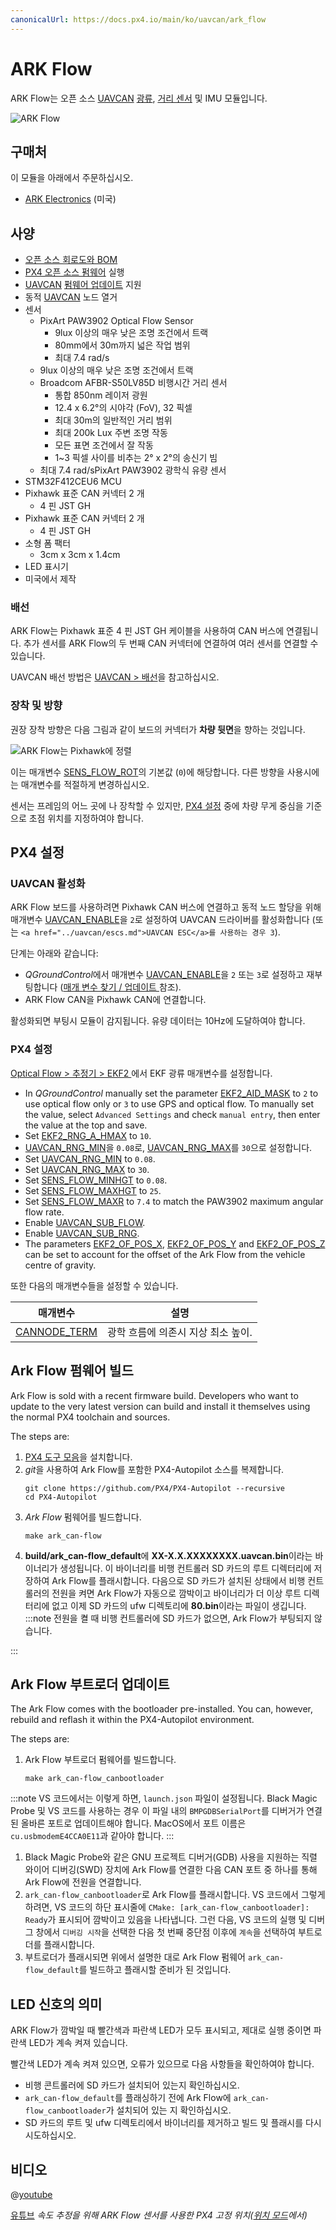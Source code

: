 ```yaml
---
canonicalUrl: https://docs.px4.io/main/ko/uavcan/ark_flow
---
```


# ARK Flow

ARK Flow는 오픈 소스 [UAVCAN](README.md) [광류](../sensor/optical_flow.md), [거리 센서](../sensor/rangefinders.md) 및 IMU 모듈입니다.

![ARK Flow](../../assets/hardware/sensors/optical_flow/ark_flow.jpg)

## 구매처

이 모듈을 아래에서 주문하십시오.

* [ARK Electronics](https://arkelectron.com/product/ark-flow/) (미국)

## 사양

* [오픈 소스 회로도와 BOM](https://github.com/ARK-Electronics/ARK_Flow)
* [PX4 오픈 소스 펌웨어](https://github.com/PX4/PX4-Autopilot/tree/master/boards/ark/can-flow) 실행
* [UAVCAN](README.md) [펌웨어 업데이트](node_firmware.md) 지원
* 동적 [UAVCAN](README.md) 노드 열거
* 센서
  * PixArt PAW3902 Optical Flow Sensor
    * 9lux 이상의 매우 낮은 조명 조건에서 트랙
    * 80mm에서 30m까지 넓은 작업 범위
    * 최대 7.4 rad/s
  * 9lux 이상의 매우 낮은 조명 조건에서 트랙
  * Broadcom AFBR-S50LV85D 비행시간 거리 센서
    * 통합 850nm 레이저 광원
    * 12.4  x 6.2°의 시야각 (FoV), 32 픽셀
    * 최대 30m의 일반적인 거리 범위
    * 최대 200k Lux 주변 조명 작동
    * 모든 표면 조건에서 잘 작동
    * 1~3 픽셀 사이를 비추는 2° x 2°의 송신기 빔
  * 최대 7.4 rad/sPixArt PAW3902 광학식 유량 센서
* STM32F412CEU6 MCU
* Pixhawk 표준 CAN 커넥터 2 개
  * 4 핀 JST GH
* Pixhawk 표준 CAN 커넥터 2 개
  * 4 핀 JST GH
* 소형 폼 팩터
  * 3cm x 3cm x 1.4cm
* LED 표시기
* 미국에서 제작


### 배선

ARK Flow는 Pixhawk 표준 4 핀 JST GH 케이블을 사용하여 CAN 버스에 연결됩니다. 추가 센서를 ARK Flow의 두 번째 CAN 커넥터에 연결하여 여러 센서를 연결할 수 있습니다.

UAVCAN 배선 방법은 [UAVCAN > 배선](../uavcan/README.md#wiring)을 참고하십시오.

<a id="mounting"></a>

### 장착 및 방향

권장 장착 방향은 다음 그림과 같이 보드의 커넥터가 **차량 뒷면**을 향하는 것입니다.

![ARK Flow는 Pixhawk에 정렬](../../assets/hardware/sensors/optical_flow/ark_flow_orientation.png)

이는 매개변수 [SENS_FLOW_ROT](../advanced_config/parameter_reference.md#SENS_FLOW_ROT)의 기본값 (`0`)에 해당합니다. 다른 방향을 사용시에는 매개변수를 적절하게 변경하십시오.

센서는 프레임의 어느 곳에 나 장착할 수 있지만, [PX4 설정](#px4-configuration) 중에 차량 무게 중심을 기준으로 초점 위치를 지정하여야 합니다.


## PX4 설정

### UAVCAN 활성화

ARK Flow 보드를 사용하려면 Pixhawk CAN 버스에 연결하고 동적 노드 할당을 위해 매개변수 [UAVCAN_ENABLE](../advanced_config/parameter_reference.md#UAVCAN_ENABLE)을 `2`로 설정하여 UAVCAN 드라이버를 활성화합니다 (또는 `<a href="../uavcan/escs.md">UAVCAN ESC</a>를 사용하는 경우 3`).

단계는 아래와 같습니다:
- *QGroundControl*에서 매개변수 [UAVCAN_ENABLE](../advanced_config/parameter_reference.md#UAVCAN_ENABLE)을 `2` 또는 `3`로 설정하고 재부팅합니다 ([매개 변수 찾기 / 업데이트 ](../advanced_config/parameters.md)참조).
- ARK Flow CAN을 Pixhawk CAN에 연결합니다.

활성화되면 부팅시 모듈이 감지됩니다. 유량 데이터는 10Hz에 도달하여야 합니다.

### PX4 설정

[Optical Flow > 추정기 > EKF2 ](../sensor/optical_flow.md#ekf2) 에서 EKF 광류 매개변수를 설정합니다.

- In *QGroundControl* manually set the parameter [EKF2_AID_MASK](../advanced_config/parameter_reference.md#EKF2_AID_MASK) to `2` to use optical flow only or `3` to use GPS and optical flow. To manually set the value, select `Advanced Settings` and check `manual entry`, then enter the value at the top and save.
- Set [EKF2_RNG_A_HMAX](../advanced_config/parameter_reference.md#EKF2_RNG_A_HMAX) to `10`.
- [UAVCAN_RNG_MIN](../advanced_config/parameter_reference.md#UAVCAN_RNG_MAX)을 `0.08`로, [UAVCAN_RNG_MAX](../advanced_config/parameter_reference.md#UAVCAN_RNG_MAX)를 `30`으로 설정합니다.
- Set [UAVCAN_RNG_MIN](../advanced_config/parameter_reference.md#UAVCAN_RNG_MIN) to `0.08`.
- Set [UAVCAN_RNG_MAX](../advanced_config/parameter_reference.md#UAVCAN_RNG_MAX) to `30`.
- Set [SENS_FLOW_MINHGT](../advanced_config/parameter_reference.md#SENS_FLOW_MINHGT) to `0.08`.
- Set [SENS_FLOW_MAXHGT](../advanced_config/parameter_reference.md#SENS_FLOW_MAXHGT) to `25`.
- Set [SENS_FLOW_MAXR](../advanced_config/parameter_reference.md#SENS_FLOW_MAXR) to `7.4` to match the PAW3902 maximum angular flow rate.
- Enable [UAVCAN_SUB_FLOW](../advanced_config/parameter_reference.md#UAVCAN_SUB_FLOW).
- Enable [UAVCAN_SUB_RNG](../advanced_config/parameter_reference.md#UAVCAN_SUB_RNG).
- The parameters [EKF2_OF_POS_X](../advanced_config/parameter_reference.md#EKF2_OF_POS_X), [EKF2_OF_POS_Y](../advanced_config/parameter_reference.md#EKF2_OF_POS_Y) and [EKF2_OF_POS_Z](../advanced_config/parameter_reference.md#EKF2_OF_POS_Z) can be set to account for the offset of the Ark Flow from the vehicle centre of gravity.

또한 다음의 매개변수들을 설정할 수 있습니다.

| 매개변수                                                                                            | 설명                   |
| ----------------------------------------------------------------------------------------------- | -------------------- |
| <a id="CANNODE_TERM"></a>[CANNODE_TERM](../advanced_config/parameter_reference.md#CANNODE_TERM) | 광학 흐름에 의존시 지상 최소 높이. |


## Ark Flow 펌웨어 빌드

Ark Flow is sold with a recent firmware build. Developers who want to update to the very latest version can build and install it themselves using the normal PX4 toolchain and sources.

The steps are:
1. [PX4 도구 모음](../dev_setup/dev_env.md)을 설치합니다.
1. *git*을 사용하여 Ark Flow를 포함한 PX4-Autopilot 소스를 복제합니다.
   ```
   git clone https://github.com/PX4/PX4-Autopilot --recursive
   cd PX4-Autopilot
   ```
1. *Ark Flow* 펌웨어를 빌드합니다.
   ```
   make ark_can-flow
   ```
1. **build/ark_can-flow_default**에 **XX-X.X.XXXXXXXX.uavcan.bin**이라는 바이너리가 생성됩니다. 이 바이너리를 비행 컨트롤러 SD 카드의 루트 디렉터리에 저장하여 Ark Flow를 플래시합니다. 다음으로 SD 카드가 설치된 상태에서 비행 컨트롤러의 전원을 켜면 Ark Flow가 자동으로 깜박이고 바이너리가 더 이상 루트 디렉터리에 없고 이제  SD 카드의 ufw 디렉토리에 **80.bin**이라는 파일이 생깁니다.  :::note
전원을 켤 때 비행 컨트롤러에 SD 카드가 없으면, Ark Flow가 부팅되지 않습니다.

:::


## Ark Flow 부트로더 업데이트

The Ark Flow comes with the bootloader pre-installed. You can, however, rebuild and reflash it within the PX4-Autopilot environment.

The steps are:
1. Ark Flow 부트로더 펌웨어를 빌드합니다.
   ```
   make ark_can-flow_canbootloader
   ```
:::note VS
코드에서는 이렇게 하면, `launch.json` 파일이 설정됩니다. Black Magic Probe 및 VS 코드를 사용하는 경우 이 파일 내의 `BMPGDBSerialPort`를 디버거가 연결된 올바른 포트로 업데이트해야 합니다. MacOS에서 포트 이름은 `cu.usbmodemE4CCA0E11`과 같아야 합니다.
:::
1. Black Magic Probe와 같은 GNU 프로젝트 디버거(GDB) 사용을 지원하는 직렬 와이어 디버깅(SWD) 장치에 Ark Flow를 연결한 다음 CAN 포트 중 하나를 통해 Ark Flow에 전원을 연결합니다.
1. `ark_can-flow_canbootloader`로 Ark Flow를 플래시합니다. VS 코드에서 그렇게 하려면, VS 코드의 하단 표시줄에 `CMake: [ark_can-flow_canbootloader]: Ready`가 표시되어 깜박이고 있음을 나타냅니다. 그런 다음, VS 코드의 실행 및 디버그 창에서 `디버깅 시작`을 선택한 다음 첫 번째 중단점 이후에 `계속`을 선택하여 부트로더를 플래시합니다.
1. 부트로더가 플래시되면 위에서 설명한 대로 Ark Flow 펌웨어 `ark_can-flow_default`를 빌드하고 플래시할 준비가 된 것입니다.


## LED 신호의 의미

ARK Flow가 깜박일 때 빨간색과 파란색 LED가 모두 표시되고, 제대로 실행 중이면 파란색 LED가 계속 켜져 있습니다.

빨간색 LED가 계속 켜져 있으면, 오류가 있으므로 다음 사항들을 확인하여야 합니다.
- 비행 콘트롤러에 SD 카드가 설치되어 있는지 확인하십시오.
- `ark_can-flow_default`를 플래싱하기 전에 Ark Flow에 `ark_can-flow_canbootloader`가 설치되어 있는 지 확인하십시오.
- SD 카드의 루트 및 ufw 디렉토리에서 바이너리를 제거하고 빌드 및 플래시를 다시 시도하십시오.

## 비디오

@[youtube](https://www.youtube.com/watch?v=SAbRe1fi7bU&list=PLUepQApgwSozmwhOo-dXnN33i2nBEl1c0)
<!-- ARK Flow with PX4 Optical Flow Position Hold: 20210605 -->
[유튜브](https://www.youtube.com/watch?v=SAbRe1fi7bU&list=PLUepQApgwSozmwhOo-dXnN33i2nBEl1c0) *속도 추정을 위해 ARK Flow 센서를 사용한 PX4 고정 위치([위치 모드](../flight_modes/position_mc.md)에서)* 
